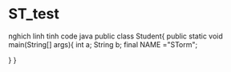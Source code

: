 # ST_test
nghich linh tinh
code java
public class Student{
  public static void main(String[] args){
  int a;
  String b;
  final NAME ="STorm";
  
  }
}
